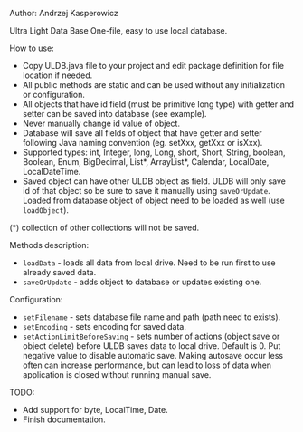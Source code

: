 Author: Andrzej Kasperowicz


Ultra Light Data Base
One-file, easy to use local database.


How to use:
- Copy ULDB.java file to your project and edit package definition for file location if needed.
- All public methods are static and can be used without any initialization or configuration.
- All objects that have id field (must be primitive long type) with getter and setter can be saved into database (see example).
- Never manually change id value of object.
- Database will save all fields of object that have getter and setter following Java naming convention (eg. setXxx, getXxx or isXxx).
- Supported types: int, Integer, long, Long, short, Short, String, boolean, Boolean, Enum, BigDecimal, List*, ArrayList*, Calendar, LocalDate, LocalDateTime.
- Saved object can have other ULDB object as field. ULDB will only save id of that object so be sure to save it manually using `saveOrUpdate`. Loaded from database object of object need to be loaded as well (use `loadObject`).

(*) collection of other collections will not be saved.

Methods description:
- `loadData` - loads all data from local drive. Need to be run first to use already saved data.
- `saveOrUpdate` - adds object to database or updates existing one.


Configuration:
- `setFilename` - sets database file name and path (path need to exists).
- `setEncoding` - sets encoding for saved data.
- `setActionLimitBeforeSaving` - sets number of actions (object save or object delete) before ULDB saves data to local drive. Default is 0. Put negative value to disable automatic save. Making autosave occur less often can increase performance, but can lead to loss of data when application is closed without running manual save.


TODO:
- Add support for byte, LocalTime, Date.
- Finish documentation.
